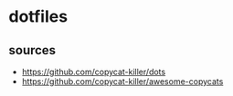 dotfiles
========

sources
-------
* https://github.com/copycat-killer/dots
* https://github.com/copycat-killer/awesome-copycats
